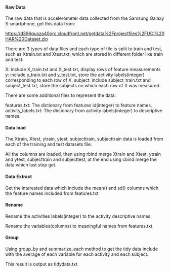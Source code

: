 #### Raw Data

The raw data that is accelerometer data collected from the Samsung Galaxy S smartphone, get this data from:

https://d396qusza40orc.cloudfront.net/getdata%2Fprojectfiles%2FUCI%20HAR%20Dataset.zip 

There are 3 types of data files and each type of file is split to train and test, such as Xtrain.txt and Xtest.txt, 
which are stored in different folder like train and test:

X: include X_train.txt and X_test.txt, display rows of feature measurements
y: include y_train.txt and y_test.txt, store the activity labels(integer) corresponding to each row of X.
subject: include subject_train.txt and subject_test.txt, store the subjects on which each row of X was measured.

There are some additional files to represent the data:

features.txt: The dictionary from features id(integer) to feature names.
activity_labels.txt: The dictionary from activity labels(integer) to descriptive names.

#### Data load

The Xtrain, Xtest, ytrain, ytest, subjecttrain, subjecttrain data is loaded from each of the training and test datasets file.

All the columns are loaded, then using rbind merge Xtrain and Xtest, ytrain and ytest, subjecttrain and subjecttest, 
at the end using cbind merge the data which last step get.

#### Data Extract

Get the interested data which include the mean() and sd() columns which the feature names included from features.txt

#### Rename

Rename the activities labels(integer) to the activity descriptive names.

Rename the variables(columns) to meaningful names from features.txt.

#### Group

Using group_by and summarize_each method to get the tidy data 
include with the average of each variable for each activity and each subject.

This result is output as tidydata.txt
